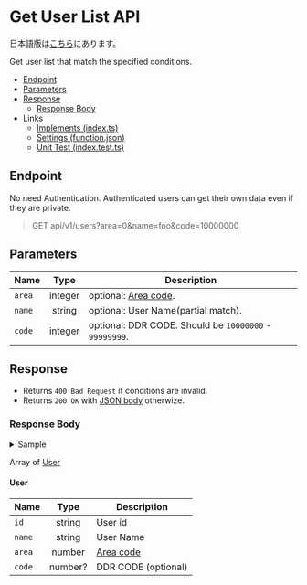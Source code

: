 # Get User List API

日本語版は[こちら](./README-ja.md)にあります。

Get user list that match the specified conditions.

- [Endpoint](#endpoint)
- [Parameters](#parameters)
- [Response](#response)
  - [Response Body](#response-body)
- Links
  - [Implements (index.ts)](index.ts)
  - [Settings (function.json)](function.json)
  - [Unit Test (index.test.ts)](index.test.ts)

## Endpoint

No need Authentication. Authenticated users can get their own data even if they are private.

> GET api/v1/users?area=0&name=foo&code=10000000

## Parameters

|Name|Type|Description|
|----|:--:|-----------|
|`area`|integer|optional: [Area code](../../docs/db/users.md#area).|
|`name`|string|optional: User Name(partial match).|
|`code`|integer|optional: DDR CODE. Should be `10000000` - `99999999`.|

## Response

- Returns `400 Bad Request` if conditions are invalid.
- Returns `200 OK` with [JSON body](#response-body) otherwize.

### Response Body

<details>
  <summary>Sample</summary>

```json
[
  {
    "id": "afro0001",
    "name": "AFRO",
    "area": 13,
    "code": 10000000
  },
  {
    "id": "emi",
    "name": "TOSHIBA EMI",
    "area": 0
  },
]
```

</details>

Array of [User](#user)

#### User

|Name|Type|Description|
|----|:--:|-----------|
|`id`|string|User id|
|`name`|string|User Name|
|`area`|number|[Area code](../../docs/db/users.md#area)|
|`code`|number?|DDR CODE (optional)|
